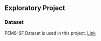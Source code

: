 ## Exploratory Project

### Dataset

PEMS-SF Dataset is used in this project.
[Link](https://archive.ics.uci.edu/ml/datasets/PEMS-SF)
